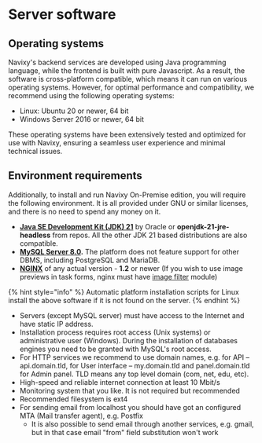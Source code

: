 # Server software

## Operating systems

Navixy's backend services are developed using Java programming language, while the frontend is built with pure Javascript. As a result, the software is cross-platform compatible, which means it can run on various operating systems. However, for optimal performance and compatibility, we recommend using the following operating systems:

* Linux: Ubuntu 20 or newer, 64 bit
* Windows Server 2016 or newer, 64 bit

These operating systems have been extensively tested and optimized for use with Navixy, ensuring a seamless user experience and minimal technical issues.

## Environment requirements

Additionally, to install and run Navixy On-Premise edition, you will require the following environment. It is all provided under GNU or similar licenses, and there is no need to spend any money on it.

* ﻿[**Java SE Development Kit (JDK) 21**](https://www.oracle.com/java/technologies/downloads/#java21) by Oracle or **openjdk-21-jre-headless** from repos. All the other JDK 21 based distributions are also compatible.
* [**MySQL Server 8.0**](https://dev.mysql.com/downloads/mysql/8.0.html)**.** The platform does not feature support for other DBMS, including PostgreSQL and MariaDB.
* [**NGINX**](https://nginx.org/en/download.html) of any actual version - **1.2** or newer (If you wish to use image previews in task forms, nginx must have [image filter](http://nginx.org/en/docs/http/ngx_http_image_filter_module.html) module)

{% hint style="info" %}
Automatic platform installation scripts for Linux install the above software if it is not found on the server.
{% endhint %}

* Servers (except MySQL server) must have access to the Internet and have static IP address.
* Installation process requires root access (Unix systems) or administrative user (Windows). During the installation of databases engines you need to be granted with MySQL's root access.
* For HTTP services we recommend to use domain names, e.g. for API – api.domain.tld, for User interface – my.domain.tld and panel.domain.tld for Admin panel. TLD means any top level domain (com, net, edu, etc).
* High-speed and reliable internet connection at least 10 Mbit/s
* Monitoring system that you like. It is not required but recommended
* Recommended filesystem is ext4
* For sending email from localhost you should have got an configured MTA (Mail transfer agent), e.g. Postfix
  * It is also possible to send email through another services, e.g. gmail, but in that case email "from" field substitution won't work
